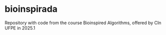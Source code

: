 # bioinspirada
Repository with code from the course Bioinspired Algorithms, offered by CIn UFPE in 2025.1
